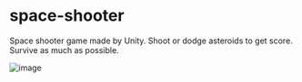 # space-shooter

Space shooter game made by Unity. Shoot or dodge asteroids to get score. Survive as much as possible.

![image](https://user-images.githubusercontent.com/46609011/116105462-043a7580-a6ba-11eb-8e7d-713c21eb75be.png)

